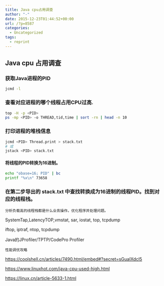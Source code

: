 ```yaml
---
title: Java cpu占用调查
author: "-"
date: 2015-12-23T01:44:52+00:00
url: /?p=8587
categories:
  - Uncategorized
tags:
  - reprint
---
```

## Java cpu 占用调查

### 获取Java进程的PID

```bash
jcmd -l
```
### 查看对应进程的哪个线程占用CPU过高.
```bash
top -H -p <PID>
ps -mp <PID> -o THREAD,tid,time | sort -rn | head -n 10
```

### 打印进程的堆栈信息
```bash
jcmd <PID> Thread.print > stack.txt
# 或
jstack <PID> stack.txt
```

#### 将线程的PID转换为16进制。
```bash
echo "obase=16; PID" | bc
printf "%x\n" 73658
```

### 在第二步导出的 stack.txt 中查找转换成为16进制的线程PID。找到对应的线程栈。

    分析负载高的线程栈都是什么业务操作。优化程序并处理问题。


SystemTap,LatencyTOP,vmstat, sar, iostat, top, tcpdump
  
iftop, iptraf, ntop, tcpdump
  
Java的JProfiler/TPTP/CodePro Profiler


  
    性能调优攻略
  


https://coolshell.cn/articles/7490.html/embed#?secret=sGuaIXdcl5
  
<https://www.linuxhot.com/java-cpu-used-high.html>
  
<https://linux.cn/article-5633-1.html>